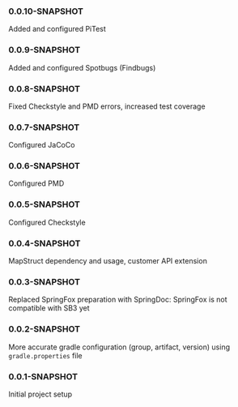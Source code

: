 ### 0.0.10-SNAPSHOT
Added and configured PiTest

### 0.0.9-SNAPSHOT
Added and configured Spotbugs (Findbugs)

### 0.0.8-SNAPSHOT
Fixed Checkstyle and PMD errors, increased test coverage

### 0.0.7-SNAPSHOT
Configured JaCoCo

### 0.0.6-SNAPSHOT
Configured PMD

### 0.0.5-SNAPSHOT
Configured Checkstyle

### 0.0.4-SNAPSHOT
MapStruct dependency and usage, customer API extension

### 0.0.3-SNAPSHOT
Replaced SpringFox preparation with SpringDoc: SpringFox is not compatible with SB3 yet

### 0.0.2-SNAPSHOT
More accurate gradle configuration (group, artifact, version) using `gradle.properties` file

### 0.0.1-SNAPSHOT
Initial project setup
